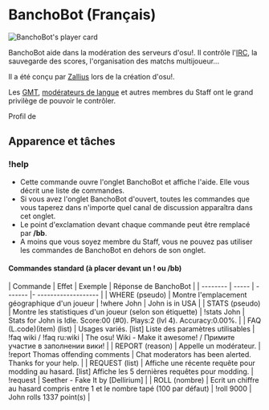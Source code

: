 # BanchoBot (Français)

![BanchoBot's player card](BanchoBot.jpg "BanchoBot's player card")

BanchoBot aide dans la modération des serveurs d'osu!. Il contrôle l'[IRC](/wiki/Internet_Relay_Chat), la sauvegarde des scores, l'organisation des matchs multijoueur...

Il a été conçu par [Zallius](https://osu.ppy.sh/u/Zallius) lors de la création d'osu!.

Les [GMT](/wiki/People/Global_Moderation_Team), [modérateurs de langue](/wiki/People/Language_Moderators) et autres membres du Staff ont le grand privilège de pouvoir le contrôler.

Profil de

Apparence et tâches
-------------------

### !help

-   Cette commande ouvre l'onglet BanchoBot et affiche l'aide. Elle vous décrit une liste de commandes.
-   Si vous avez l'onglet BanchoBot d'ouvert, toutes les commandes que vous taperez dans n'importe quel canal de discussion apparaîtra dans cet onglet.
-   Le point d'exclamation devant chaque commande peut être remplacé par **/bb**.
-   A moins que vous soyez membre du Staff, vous ne pouvez pas utiliser les commandes de BanchoBot en dehors de son onglet.

#### Commandes standard (à placer devant un ! ou /bb)

| Commande | Effet | Exemple | Réponse de BanchoBot |
| -------- | ----- | ------- |- ------------------- |
| WHERE (pseudo) | Montre l'emplacement géographique d'un joueur | !where John | John is in USA |
| STATS (pseudo) | Montre les statistiques d'un joueur (selon son étiquette) | !stats John | Stats for John is Idle. Score:00 (#0). Plays:2 (lvl 4). Accuracy:0.00%. |
| FAQ (L.code)(item) (list) | Usages variés. [list] Liste des paramètres utilisables | !faq wiki / !faq ru:wiki | The osu! Wiki - Make it awesome! / Примите участие в заполнении вики! |
| REPORT (reason) | Appelle un modérateur. | !report Thomas offending comments | Chat moderators has been alerted. Thanks for your help. |
| REQUEST (list) | Affiche une récente requête pour modding au hasard. [list] Affiche les 5 dernières requêtes pour modding. | !request | Seether - Fake It by [Dellirium]                                        |
| ROLL (nombre) | Ecrit un chiffre au hasard compris entre 1 et le nombre tapé (100 par défaut) | !roll 9000 | John rolls 1337 point(s) |
